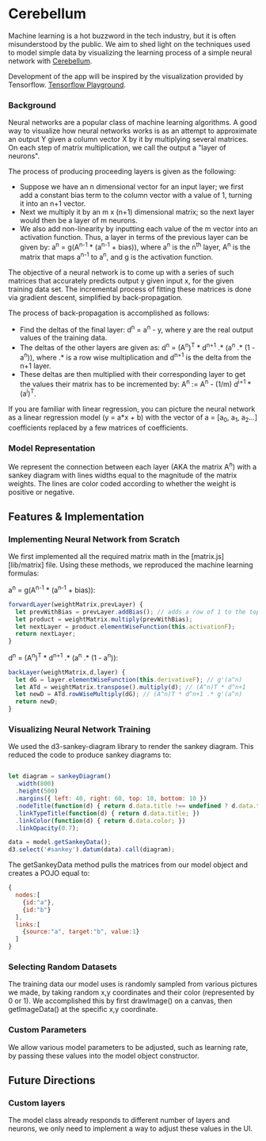 # Cerebellum

Machine learning is a hot buzzword in the tech industry, but it is often misunderstood by the public. We aim to shed light on the techniques used to model simple data by visualizing the learning process of a simple neural network with
[Cerebellum]().

Development of the app will be inspired by the visualization provided by Tensorflow. <a href="http://playground.tensorflow.org/#activation=tanh&batchSize=10&dataset=circle&regDataset=reg-plane&learningRate=0.03&regularizationRate=0&noise=0&networkShape=4,2&seed=0.04370&showTestData=false&discretize=false&percTrainData=50&x=true&y=true&xTimesY=false&xSquared=false&ySquared=false&cosX=false&sinX=false&cosY=false&sinY=false&collectStats=false&problem=classification&initZero=false&hideText=false">Tensorflow Playground</a>.


### Background

Neural networks are a popular class of machine learning algorithms. A good way to visualize how neural networks works is as an attempt to approximate an output Y given a column vector X by it by multiplying several matrices. On each step of matrix multiplication, we call the output a "layer of neurons".

The process of producing proceeding layers is given as the following:
 - Suppose we have an n dimensional vector for an input layer; we first add a constant bias term to the column vector with a value of 1, turning it into an n+1 vector.
 - Next we multiply it by an m x (n+1) dimensional matrix; so the next layer would then be a layer of m neurons.
 - We also add non-linearity by inputting each value of the m vector into an activation function.
Thus, a layer in terms of the previous layer can be given by: a<sup>n</sup> = g(A<sup>n-1</sup> * (a<sup>n-1</sup> + bias)), where a<sup>n</sup> is the n<sup>th</sup> layer, A<sup>n</sup> is the matrix that maps a<sup>n-1</sup> to a<sup>n</sup>, and g is the activation function.

The objective of a neural network is to come up with a series of such matrices that accurately predicts output y given input x, for the given training data set. The incremental process of fitting these matrices is done via gradient descent, simplified by back-propagation.

The process of back-propagation is accomplished as follows:
 - Find the deltas of the final layer: d<sup>n</sup> = a<sup>n</sup> - y, where y are the real output values of the training data.
 - The deltas of the other layers are given as: d<sup>n</sup> = (A<sup>n</sup>)<sup>T</sup> * d<sup>n+1</sup> .* (a<sup>n</sup> .* (1 - a<sup>n</sup>)), where .* is a row wise multiplication and d<sup>n+1</sup> is the delta from the n+1 layer.
 - These deltas are then multiplied with their corresponding layer to get the values their matrix has to be incremented by: A<sup>n</sup> := A<sup>n</sup> - (1/m) d<sup>i+1</sup> * (a<sup>i</sup>)<sup>T</sup>.

If you are familiar with linear regression, you can picture the neural network as a linear regression model (y = a*x + b) with the vector of a = [a<sub>0</sub>, a<sub>1</sub>, a<sub>2</sub>...] coefficients replaced by a few matrices of coefficients.

### Model Representation

We represent the connection between each layer (AKA the matrix A<sup>n</sup>) with a sankey diagram with lines widths equal to the magnitude of the matrix weights. The lines are color coded according to whether the weight is positive or negative.

## Features & Implementation

### Implementing Neural Network from Scratch

We first implemented all the required matrix math in the [matrix.js][lib/matrix] file. Using these methods, we reproduced the machine learning formulas:

a<sup>n</sup> = g(A<sup>n-1</sup> * (a<sup>n-1</sup> + bias)):
```js
forwardLayer(weightMatrix,prevLayer) {
  let prevWithBias = prevLayer.addBias(); // adds a row of 1 to the top of vector
  let product = weightMatrix.multiply(prevWithBias);
  let nextLayer = product.elementWiseFunction(this.activationF);
  return nextLayer;
}
```

d<sup>n</sup> = (A<sup>n</sup>)<sup>T</sup> * d<sup>n+1</sup> .* (a<sup>n</sup> .* (1 - a<sup>n</sup>)):
```js
backLayer(weightMatrix,d,layer) {
  let dG = layer.elementWiseFunction(this.derivativeF); // g'(a^n)
  let ATd = weightMatrix.transpose().multiply(d); // (A^n)T * d^n+1
  let newD = ATd.rowWiseMultiply(dG); // (A^n)T * d^n+1 .* g'(a^n)
  return newD;
}
```

### Visualizing Neural Network Training

We used the d3-sankey-diagram library to render the sankey diagram. This reduced the code to produce sankey diagrams to:
``` js

let diagram = sankeyDiagram()
  .width(800)
  .height(500)
  .margins({ left: 40, right: 60, top: 10, bottom: 10 })
  .nodeTitle(function(d) { return d.data.title !== undefined ? d.data.title : d.id; })
  .linkTypeTitle(function(d) { return d.data.title; })
  .linkColor(function(d) { return d.data.color; })
  .linkOpacity(0.7);

data = model.getSankeyData();
d3.select('#sankey').datum(data).call(diagram);

```
The getSankeyData method pulls the matrices from our model object and creates a POJO equal to:

``` js
{
  nodes:[
    {id:"a"},
    {id:"b"}
  ],
  links:[
    {source:"a", target:"b", value:1}
  ]
}

```

### Selecting Random Datasets

The training data our model uses is randomly sampled from various pictures we made, by taking random x,y coordinates and their color (represented by 0 or 1). We accomplished this by first drawImage() on a canvas, then getImageData() at the specific x,y coordinate.

### Custom Parameters

We allow various model parameters to be adjusted, such as learning rate, by passing these values into the model object constructor.

## Future Directions

### Custom layers

The model class already responds to different number of layers and neurons, we only need to implement a way to adjust these values in the UI.

